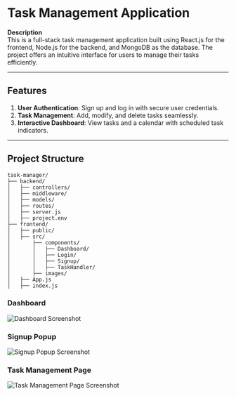 # Task Management Application  

**Description**  
This is a full-stack task management application built using React.js for the frontend, Node.js for the backend, and MongoDB as the database. The project offers an intuitive interface for users to manage their tasks efficiently.

---

## Features  
1. **User Authentication**: Sign up and log in with secure user credentials.  
2. **Task Management**: Add, modify, and delete tasks seamlessly.  
3. **Interactive Dashboard**: View tasks and a calendar with scheduled task indicators.  

---

## Project Structure  

```plaintext
task-manager/
├── backend/
│   ├── controllers/
│   ├── middleware/
│   ├── models/
│   ├── routes/
│   ├── server.js
│   ├── project.env
├── frontend/
│   ├── public/
│   ├── src/
│       ├── components/
│       │   ├── Dashboard/
│       │   ├── Login/
│       │   ├── Signup/
│       │   ├── TaskHandler/
│       ├── images/
│   ├── App.js
│   ├── index.js

```
### **Dashboard**
![Dashboard Screenshot](frontend/src/images/dashboard.png)

### **Signup Popup**
![Signup Popup Screenshot](frontend/src/images/signup-popup.png)

### **Task Management Page**
![Task Management Page Screenshot](frontend/src/images/task-manager.png)
